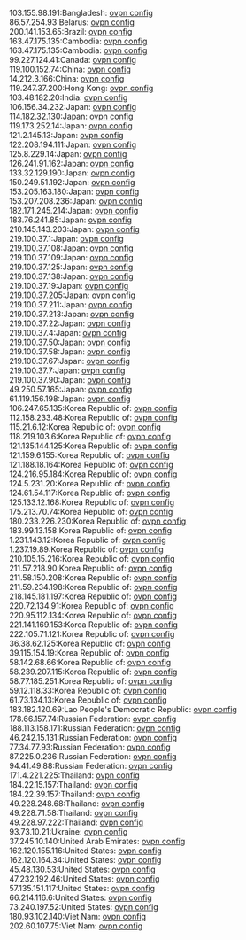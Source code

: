 103.155.98.191:Bangladesh: [ovpn config](vpn/103_155_98_191.ovpn)  
86.57.254.93:Belarus: [ovpn config](vpn/86_57_254_93.ovpn)  
200.141.153.65:Brazil: [ovpn config](vpn/200_141_153_65.ovpn)  
163.47.175.135:Cambodia: [ovpn config](vpn/163_47_175_135.ovpn)  
163.47.175.135:Cambodia: [ovpn config](vpn/163_47_175_135.ovpn)  
99.227.124.41:Canada: [ovpn config](vpn/99_227_124_41.ovpn)  
119.100.152.74:China: [ovpn config](vpn/119_100_152_74.ovpn)  
14.212.3.166:China: [ovpn config](vpn/14_212_3_166.ovpn)  
119.247.37.200:Hong Kong: [ovpn config](vpn/119_247_37_200.ovpn)  
103.48.182.20:India: [ovpn config](vpn/103_48_182_20.ovpn)  
106.156.34.232:Japan: [ovpn config](vpn/106_156_34_232.ovpn)  
114.182.32.130:Japan: [ovpn config](vpn/114_182_32_130.ovpn)  
119.173.252.14:Japan: [ovpn config](vpn/119_173_252_14.ovpn)  
121.2.145.13:Japan: [ovpn config](vpn/121_2_145_13.ovpn)  
122.208.194.111:Japan: [ovpn config](vpn/122_208_194_111.ovpn)  
125.8.229.14:Japan: [ovpn config](vpn/125_8_229_14.ovpn)  
126.241.91.162:Japan: [ovpn config](vpn/126_241_91_162.ovpn)  
133.32.129.190:Japan: [ovpn config](vpn/133_32_129_190.ovpn)  
150.249.51.192:Japan: [ovpn config](vpn/150_249_51_192.ovpn)  
153.205.163.180:Japan: [ovpn config](vpn/153_205_163_180.ovpn)  
153.207.208.236:Japan: [ovpn config](vpn/153_207_208_236.ovpn)  
182.171.245.214:Japan: [ovpn config](vpn/182_171_245_214.ovpn)  
183.76.241.85:Japan: [ovpn config](vpn/183_76_241_85.ovpn)  
210.145.143.203:Japan: [ovpn config](vpn/210_145_143_203.ovpn)  
219.100.37.1:Japan: [ovpn config](vpn/219_100_37_1.ovpn)  
219.100.37.108:Japan: [ovpn config](vpn/219_100_37_108.ovpn)  
219.100.37.109:Japan: [ovpn config](vpn/219_100_37_109.ovpn)  
219.100.37.125:Japan: [ovpn config](vpn/219_100_37_125.ovpn)  
219.100.37.138:Japan: [ovpn config](vpn/219_100_37_138.ovpn)  
219.100.37.19:Japan: [ovpn config](vpn/219_100_37_19.ovpn)  
219.100.37.205:Japan: [ovpn config](vpn/219_100_37_205.ovpn)  
219.100.37.211:Japan: [ovpn config](vpn/219_100_37_211.ovpn)  
219.100.37.213:Japan: [ovpn config](vpn/219_100_37_213.ovpn)  
219.100.37.22:Japan: [ovpn config](vpn/219_100_37_22.ovpn)  
219.100.37.4:Japan: [ovpn config](vpn/219_100_37_4.ovpn)  
219.100.37.50:Japan: [ovpn config](vpn/219_100_37_50.ovpn)  
219.100.37.58:Japan: [ovpn config](vpn/219_100_37_58.ovpn)  
219.100.37.67:Japan: [ovpn config](vpn/219_100_37_67.ovpn)  
219.100.37.7:Japan: [ovpn config](vpn/219_100_37_7.ovpn)  
219.100.37.90:Japan: [ovpn config](vpn/219_100_37_90.ovpn)  
49.250.57.165:Japan: [ovpn config](vpn/49_250_57_165.ovpn)  
61.119.156.198:Japan: [ovpn config](vpn/61_119_156_198.ovpn)  
106.247.65.135:Korea Republic of: [ovpn config](vpn/106_247_65_135.ovpn)  
112.158.233.48:Korea Republic of: [ovpn config](vpn/112_158_233_48.ovpn)  
115.21.6.12:Korea Republic of: [ovpn config](vpn/115_21_6_12.ovpn)  
118.219.103.6:Korea Republic of: [ovpn config](vpn/118_219_103_6.ovpn)  
121.135.144.125:Korea Republic of: [ovpn config](vpn/121_135_144_125.ovpn)  
121.159.6.155:Korea Republic of: [ovpn config](vpn/121_159_6_155.ovpn)  
121.188.18.164:Korea Republic of: [ovpn config](vpn/121_188_18_164.ovpn)  
124.216.95.184:Korea Republic of: [ovpn config](vpn/124_216_95_184.ovpn)  
124.5.231.20:Korea Republic of: [ovpn config](vpn/124_5_231_20.ovpn)  
124.61.54.117:Korea Republic of: [ovpn config](vpn/124_61_54_117.ovpn)  
125.133.12.168:Korea Republic of: [ovpn config](vpn/125_133_12_168.ovpn)  
175.213.70.74:Korea Republic of: [ovpn config](vpn/175_213_70_74.ovpn)  
180.233.226.230:Korea Republic of: [ovpn config](vpn/180_233_226_230.ovpn)  
183.99.13.158:Korea Republic of: [ovpn config](vpn/183_99_13_158.ovpn)  
1.231.143.12:Korea Republic of: [ovpn config](vpn/1_231_143_12.ovpn)  
1.237.19.89:Korea Republic of: [ovpn config](vpn/1_237_19_89.ovpn)  
210.105.15.216:Korea Republic of: [ovpn config](vpn/210_105_15_216.ovpn)  
211.57.218.90:Korea Republic of: [ovpn config](vpn/211_57_218_90.ovpn)  
211.58.150.208:Korea Republic of: [ovpn config](vpn/211_58_150_208.ovpn)  
211.59.234.198:Korea Republic of: [ovpn config](vpn/211_59_234_198.ovpn)  
218.145.181.197:Korea Republic of: [ovpn config](vpn/218_145_181_197.ovpn)  
220.72.134.91:Korea Republic of: [ovpn config](vpn/220_72_134_91.ovpn)  
220.95.112.134:Korea Republic of: [ovpn config](vpn/220_95_112_134.ovpn)  
221.141.169.153:Korea Republic of: [ovpn config](vpn/221_141_169_153.ovpn)  
222.105.71.121:Korea Republic of: [ovpn config](vpn/222_105_71_121.ovpn)  
36.38.62.125:Korea Republic of: [ovpn config](vpn/36_38_62_125.ovpn)  
39.115.154.19:Korea Republic of: [ovpn config](vpn/39_115_154_19.ovpn)  
58.142.68.66:Korea Republic of: [ovpn config](vpn/58_142_68_66.ovpn)  
58.239.207.115:Korea Republic of: [ovpn config](vpn/58_239_207_115.ovpn)  
58.77.185.251:Korea Republic of: [ovpn config](vpn/58_77_185_251.ovpn)  
59.12.118.33:Korea Republic of: [ovpn config](vpn/59_12_118_33.ovpn)  
61.73.134.13:Korea Republic of: [ovpn config](vpn/61_73_134_13.ovpn)  
183.182.120.69:Lao People's Democratic Republic: [ovpn config](vpn/183_182_120_69.ovpn)  
178.66.157.74:Russian Federation: [ovpn config](vpn/178_66_157_74.ovpn)  
188.113.158.171:Russian Federation: [ovpn config](vpn/188_113_158_171.ovpn)  
46.242.15.131:Russian Federation: [ovpn config](vpn/46_242_15_131.ovpn)  
77.34.77.93:Russian Federation: [ovpn config](vpn/77_34_77_93.ovpn)  
87.225.0.236:Russian Federation: [ovpn config](vpn/87_225_0_236.ovpn)  
94.41.49.88:Russian Federation: [ovpn config](vpn/94_41_49_88.ovpn)  
171.4.221.225:Thailand: [ovpn config](vpn/171_4_221_225.ovpn)  
184.22.15.157:Thailand: [ovpn config](vpn/184_22_15_157.ovpn)  
184.22.39.157:Thailand: [ovpn config](vpn/184_22_39_157.ovpn)  
49.228.248.68:Thailand: [ovpn config](vpn/49_228_248_68.ovpn)  
49.228.71.58:Thailand: [ovpn config](vpn/49_228_71_58.ovpn)  
49.228.97.222:Thailand: [ovpn config](vpn/49_228_97_222.ovpn)  
93.73.10.21:Ukraine: [ovpn config](vpn/93_73_10_21.ovpn)  
37.245.10.140:United Arab Emirates: [ovpn config](vpn/37_245_10_140.ovpn)  
162.120.155.116:United States: [ovpn config](vpn/162_120_155_116.ovpn)  
162.120.164.34:United States: [ovpn config](vpn/162_120_164_34.ovpn)  
45.48.130.53:United States: [ovpn config](vpn/45_48_130_53.ovpn)  
47.232.192.46:United States: [ovpn config](vpn/47_232_192_46.ovpn)  
57.135.151.117:United States: [ovpn config](vpn/57_135_151_117.ovpn)  
66.214.116.6:United States: [ovpn config](vpn/66_214_116_6.ovpn)  
73.240.197.52:United States: [ovpn config](vpn/73_240_197_52.ovpn)  
180.93.102.140:Viet Nam: [ovpn config](vpn/180_93_102_140.ovpn)  
202.60.107.75:Viet Nam: [ovpn config](vpn/202_60_107_75.ovpn)  
